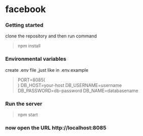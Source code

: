 # facebook

### Getting started
clone the repository and then run command

> npm install 

### Environmental variables
create .env file  ,just like in .env.example

> PORT=8085(<br>)
> DB_HOST=your-host
 DB_USERNAME=username
 DB_PASSWORD=db-password
 DB_NAME=databasename

###  Run the server
> npm start

### now open the URL  http://localhost:8085



